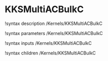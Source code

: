 <!-- MOOSE Documentation Stub: Remove this when content is added. -->

# KKSMultiACBulkC
!syntax description /Kernels/KKSMultiACBulkC

!syntax parameters /Kernels/KKSMultiACBulkC

!syntax inputs /Kernels/KKSMultiACBulkC

!syntax children /Kernels/KKSMultiACBulkC
